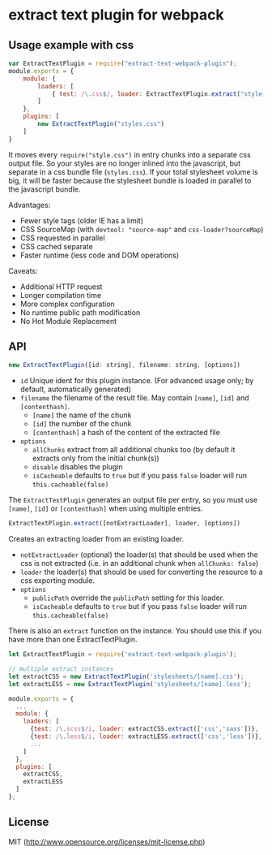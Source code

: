 # extract text plugin for webpack

## Usage example with css

``` javascript
var ExtractTextPlugin = require("extract-text-webpack-plugin");
module.exports = {
	module: {
		loaders: [
			{ test: /\.css$/, loader: ExtractTextPlugin.extract("style-loader", "css-loader") }
		]
	},
	plugins: [
		new ExtractTextPlugin("styles.css")
	]
}
```

It moves every `require("style.css")` in entry chunks into a separate css output file. So your styles are no longer inlined into the javascript, but separate in a css bundle file (`styles.css`). If your total stylesheet volume is big, it will be faster because the stylesheet bundle is loaded in parallel to the javascript bundle.

Advantages:

* Fewer style tags (older IE has a limit)
* CSS SourceMap (with `devtool: "source-map"` and `css-loader?sourceMap`)
* CSS requested in parallel
* CSS cached separate
* Faster runtime (less code and DOM operations)

Caveats:

* Additional HTTP request
* Longer compilation time
* More complex configuration
* No runtime public path modification
* No Hot Module Replacement

## API

``` javascript
new ExtractTextPlugin([id: string], filename: string, [options])
```

* `id` Unique ident for this plugin instance. (For advanced usage only; by default, automatically generated)
* `filename` the filename of the result file. May contain `[name]`, `[id]` and `[contenthash]`.
  * `[name]` the name of the chunk
  * `[id]` the number of the chunk
  * `[contenthash]` a hash of the content of the extracted file
* `options`
  * `allChunks` extract from all additional chunks too (by default it extracts only from the initial chunk(s))
  * `disable` disables the plugin
  * `isCacheable` defaults to `true` but if you pass `false` loader will run `this.cacheable(false)`

The `ExtractTextPlugin` generates an output file per entry, so you must use `[name]`, `[id]` or `[contenthash]` when using multiple entries.

``` javascript
ExtractTextPlugin.extract([notExtractLoader], loader, [options])
```

Creates an extracting loader from an existing loader.

* `notExtractLoader` (optional) the loader(s) that should be used when the css is not extracted (i.e. in an additional chunk when `allChunks: false`)
* `loader` the loader(s) that should be used for converting the resource to a css exporting module.
* `options`
  * `publicPath` override the `publicPath` setting for this loader.
  * `isCacheable` defaults to `true` but if you pass `false` loader will run `this.cacheable(false)`

There is also an `extract` function on the instance. You should use this if you have more than one ExtractTextPlugin.

```javascript
let ExtractTextPlugin = require('extract-text-webpack-plugin');

// multiple extract instances
let extractCSS = new ExtractTextPlugin('stylesheets/[name].css');
let extractLESS = new ExtractTextPlugin('stylesheets/[name].less');

module.exports = {
  ...
  module: {
    loaders: [
      {test: /\.scss$/i, loader: extractCSS.extract(['css','sass'])},
      {test: /\.less$/i, loader: extractLESS.extract(['css','less'])},
      ...
    ]
  },
  plugins: [
    extractCSS,
    extractLESS
  ]
};
```

## License

MIT (http://www.opensource.org/licenses/mit-license.php)
